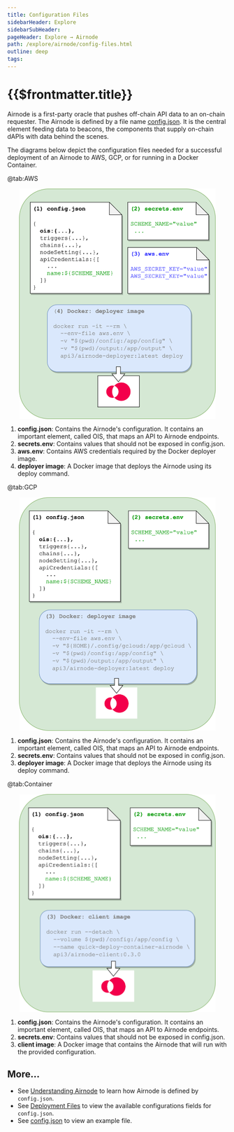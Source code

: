 ```yaml
---
title: Configuration Files
sidebarHeader: Explore
sidebarSubHeader:
pageHeader: Explore → Airnode
path: /explore/airnode/config-files.html
outline: deep
tags:
---
```


<PageHeader/>

<SearchHighlight/>

# {{$frontmatter.title}}

Airnode is a first-party oracle that pushes off-chain API data to an on-chain
requester. The Airnode is defined by a file name
[config.json](/reference/airnode/latest/deployment-files/config-json.md). It is
the central element feeding data to beacons, the components that supply on-chain
dAPIs with data behind the scenes.

The diagrams below depict the configuration files needed for a successful
deployment of an Airnode to AWS, GCP, or for running in a Docker Container.

<Tabs>

@tab:AWS

<img style="margin-top:15px;display: block;
  margin-left: auto;
  margin-right: auto;" src="../assets/images/api-provider-overview-aws.png" width="450">

1. **config.json**: Contains the Airnode's configuration. It contains an
   important element, called OIS, that maps an API to Airnode endpoints.
2. **secrets.env**: Contains values that should not be exposed in config.json.
3. **aws.env**: Contains AWS credentials required by the Docker deployer image.
4. **deployer image**: A Docker image that deploys the Airnode using its deploy
   command.

@tab:GCP

<img style="margin-top:15px;display: block;
  margin-left: auto;
  margin-right: auto;" src="../assets/images/api-provider-overview-gcp.png" width="450">

1. **config.json**: Contains the Airnode's configuration. It contains an
   important element, called OIS, that maps an API to Airnode endpoints.
2. **secrets.env**: Contains values that should not be exposed in config.json.
3. **deployer image**: A Docker image that deploys the Airnode using its deploy
   command.

@tab:Container

<img style="margin-top:15px;display: block;
  margin-left: auto;
  margin-right: auto;" src="../assets/images/api-provider-overview-container.png" width="450">

1. **config.json**: Contains the Airnode's configuration. It contains an
   important element, called OIS, that maps an API to Airnode endpoints.
2. **secrets.env**: Contains values that should not be exposed in config.json.
3. **client image**: A Docker image that contains the Airnode that will run with
   the provided configuration.

</Tabs>

## More...

- See [Understanding Airnode](/reference/airnode/latest/understand/) to learn
  how Airnode is defined by `config.json`.
- See
  [Deployment Files](/reference/airnode/latest/deployment-files/config-json.md)
  to view the available configurations fields for `config.json`.
- See
  [config.json](/reference/airnode/latest/deployment-files/examples/config-json.md)
  to view an example file.

